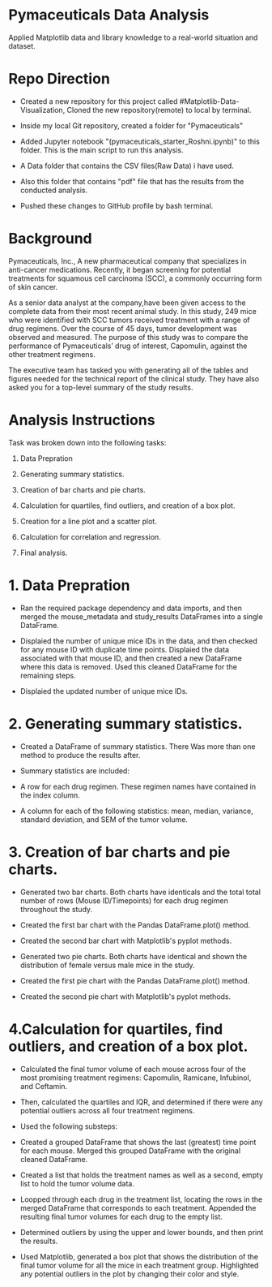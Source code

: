 # Pymaceuticals Data Analysis
 Applied Matplotlib data and library knowledge to a real-world situation and dataset.

# Repo Direction 
- Created a new repository for this project called #Matplotlib-Data-Visualization, Cloned the new repository(remote) to local by terminal.

- Inside my local Git repository, created a folder for "Pymaceuticals"

- Added Jupyter notebook "(pymaceuticals_starter_Roshni.ipynb)" to this folder. This is the main script to run this analysis.

- A Data folder that contains the CSV files(Raw Data) i have used. 

- Also this folder that contains "pdf" file that has the results from the conducted analysis.

- Pushed these changes to GitHub profile by bash terminal.

# Background 
Pymaceuticals, Inc., 
A new pharmaceutical company that specializes in anti-cancer medications. Recently, it began screening for potential treatments for squamous cell carcinoma (SCC), a commonly occurring form of skin cancer.

As a senior data analyst at the company,have been given access to the complete data from their most recent animal study. 
In this study, 249 mice who were identified with SCC tumors received treatment with a range of drug regimens. Over the course of 45 days, tumor development was observed and measured. The purpose of this study was to compare the performance of Pymaceuticals’ drug of interest, Capomulin, against the other treatment regimens.

The executive team has tasked you with generating all of the tables and figures needed for the technical report of the clinical study. They have also asked you for a top-level summary of the study results.

# Analysis Instructions
Task was broken down into the following tasks:

1. Data Prepration

2. Generating summary statistics.

3. Creation of bar charts and pie charts.

4. Calculation for quartiles, find outliers, and creation of a box plot.

5. Creation for a line plot and a scatter plot.

6. Calculation for correlation and regression.

7. Final analysis.

# 1.  Data Prepration
- Ran the required package dependency and data imports, and then merged the mouse_metadata and study_results DataFrames into a single DataFrame.

- Displaied the number of unique mice IDs in the data, and then checked for any mouse ID with duplicate time points. Displaied the data associated with that mouse ID, and then created a new DataFrame where this data is removed. Used this cleaned DataFrame for the remaining steps.

- Displaied the updated number of unique mice IDs.

# 2.  Generating summary statistics.
- Created a DataFrame of summary statistics. There Was more than one method to produce the results after.

- Summary statistics are included:

- A row for each drug regimen. These regimen names have contained in the index column.

- A column for each of the following statistics: mean, median, variance, standard deviation, and SEM of the tumor volume.

# 3. Creation of bar charts and pie charts.
- Generated two bar charts. 
Both charts have identicals and the total total number of rows (Mouse ID/Timepoints) for each drug regimen throughout the study.

- Created the first bar chart with the Pandas DataFrame.plot() method.

- Created the second bar chart with Matplotlib's pyplot methods.

- Generated two pie charts. Both charts have identical and shown the distribution of female versus male mice in the study.

- Created the first pie chart with the Pandas DataFrame.plot() method.

- Created the second pie chart with Matplotlib's pyplot methods.

# 4.Calculation for quartiles, find outliers, and creation of a box plot.
- Calculated the final tumor volume of each mouse across four of the most promising treatment regimens: Capomulin, Ramicane, Infubinol, and Ceftamin.
- Then, calculated the quartiles and IQR, and determined if there were any potential outliers across all four treatment regimens.

- Used the following substeps:

- Created a grouped DataFrame that shows the last (greatest) time point for each mouse. Merged this grouped DataFrame with the original cleaned DataFrame.

- Created a list that holds the treatment names as well as a second, empty list to hold the tumor volume data.

- Loopped through each drug in the treatment list, locating the rows in the merged DataFrame that corresponds to each treatment. Appended the resulting final tumor volumes for each drug to the empty list.

- Determined outliers by using the upper and lower bounds, and then print the results.

- Used Matplotlib, generated a box plot that shows the distribution of the final tumor volume for all the mice in each treatment group. Highlighted any potential outliers in the plot by changing their color and style.
